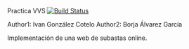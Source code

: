 Practica VVS [![Build Status](https://travis-ci.org/ivangonzalezcotelo/practicaVVS.svg?branch=master)](https://travis-ci.org/ivangonzalezcotelo/practicaVVS)

Author1: Ivan González Cotelo
Author2: Borja Álvarez García

Implementación de una web de subastas online.
